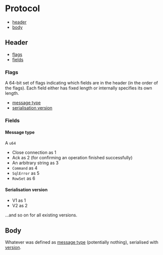 # Protocol

- [header](#header)
- [body](#body)

## Header

- [flags](#flags)
- [fields](#fields)

### Flags

A 64-bit set of flags indicating which fields are in the header (in the order of the flags). Each field either has fixed length or internally specifies its own length.

- [message type](#message-type)
- [serialisation version](#serialisation-version)

### Fields

#### Message type

A `u64`

- Close connection as 1
- Ack as 2 (for confirming an operation finished successfully)
- An arbitrary string as 3
- `Command` as 4
- `SqlError` as 5
- `RowSet` as 6

#### Serialisation version

- V1 as 1
- V2 as 2

...and so on for all existing versions.

## Body

Whatever was defined as [message type](#message-type) (potentially nothing), serialised with [version](#serialisation-version).
